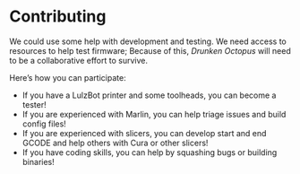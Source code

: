 # Contributing

We could use some help with development and testing. We need access to resources to help test firmware;
Because of this, *Drunken Octopus* will need to be a collaborative effort to survive.

Here’s how you can participate:

-   If you have a LulzBot printer and some toolheads, you can become a
    tester!
-   If you are experienced with Marlin, you can help triage issues and
    build config files!
-   If you are experienced with slicers, you can develop start and end
    GCODE and help others with Cura or other slicers!
-   If you have coding skills, you can help by squashing bugs or
    building binaries!